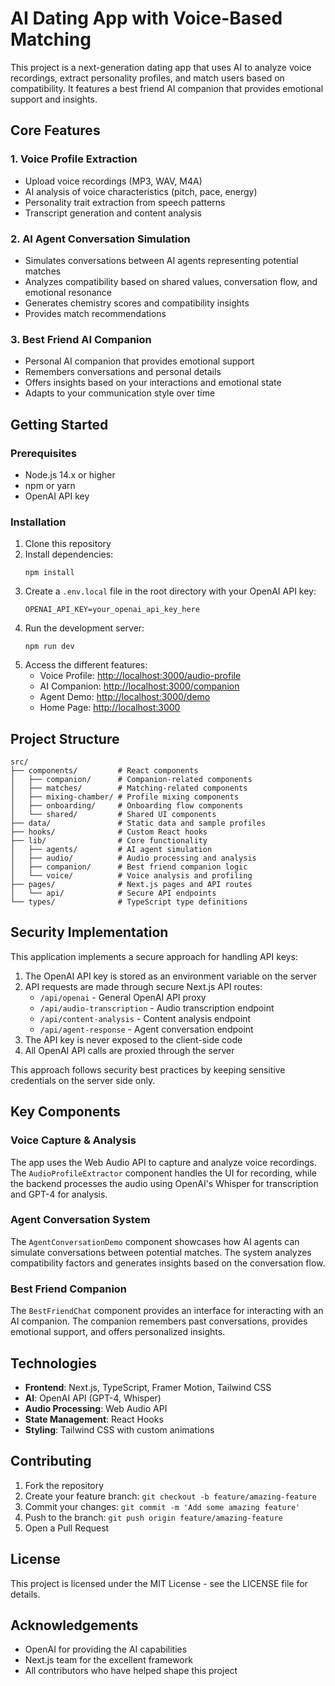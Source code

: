 # AI Dating App with Voice-Based Matching

This project is a next-generation dating app that uses AI to analyze voice recordings, extract personality profiles, and match users based on compatibility. It features a best friend AI companion that provides emotional support and insights.

## Core Features

### 1. Voice Profile Extraction
- Upload voice recordings (MP3, WAV, M4A)
- AI analysis of voice characteristics (pitch, pace, energy)
- Personality trait extraction from speech patterns
- Transcript generation and content analysis

### 2. AI Agent Conversation Simulation
- Simulates conversations between AI agents representing potential matches
- Analyzes compatibility based on shared values, conversation flow, and emotional resonance
- Generates chemistry scores and compatibility insights
- Provides match recommendations

### 3. Best Friend AI Companion
- Personal AI companion that provides emotional support
- Remembers conversations and personal details
- Offers insights based on your interactions and emotional state
- Adapts to your communication style over time

## Getting Started

### Prerequisites
- Node.js 14.x or higher
- npm or yarn
- OpenAI API key

### Installation

1. Clone this repository
2. Install dependencies:
   ```
   npm install
   ```
3. Create a `.env.local` file in the root directory with your OpenAI API key:
   ```
   OPENAI_API_KEY=your_openai_api_key_here
   ```
4. Run the development server:
   ```
   npm run dev
   ```
5. Access the different features:
   - Voice Profile: [http://localhost:3000/audio-profile](http://localhost:3000/audio-profile)
   - AI Companion: [http://localhost:3000/companion](http://localhost:3000/companion)
   - Agent Demo: [http://localhost:3000/demo](http://localhost:3000/demo)
   - Home Page: [http://localhost:3000](http://localhost:3000)

## Project Structure

```
src/
├── components/         # React components
│   ├── companion/      # Companion-related components
│   ├── matches/        # Matching-related components
│   ├── mixing-chamber/ # Profile mixing components
│   ├── onboarding/     # Onboarding flow components
│   └── shared/         # Shared UI components
├── data/               # Static data and sample profiles
├── hooks/              # Custom React hooks
├── lib/                # Core functionality
│   ├── agents/         # AI agent simulation
│   ├── audio/          # Audio processing and analysis
│   ├── companion/      # Best friend companion logic
│   └── voice/          # Voice analysis and profiling
├── pages/              # Next.js pages and API routes
│   └── api/            # Secure API endpoints
└── types/              # TypeScript type definitions
```

## Security Implementation

This application implements a secure approach for handling API keys:

1. The OpenAI API key is stored as an environment variable on the server
2. API requests are made through secure Next.js API routes:
   - `/api/openai` - General OpenAI API proxy
   - `/api/audio-transcription` - Audio transcription endpoint
   - `/api/content-analysis` - Content analysis endpoint
   - `/api/agent-response` - Agent conversation endpoint
3. The API key is never exposed to the client-side code
4. All OpenAI API calls are proxied through the server

This approach follows security best practices by keeping sensitive credentials on the server side only.

## Key Components

### Voice Capture & Analysis
The app uses the Web Audio API to capture and analyze voice recordings. The `AudioProfileExtractor` component handles the UI for recording, while the backend processes the audio using OpenAI's Whisper for transcription and GPT-4 for analysis.

### Agent Conversation System
The `AgentConversationDemo` component showcases how AI agents can simulate conversations between potential matches. The system analyzes compatibility factors and generates insights based on the conversation flow.

### Best Friend Companion
The `BestFriendChat` component provides an interface for interacting with an AI companion. The companion remembers past conversations, provides emotional support, and offers personalized insights.

## Technologies

- **Frontend**: Next.js, TypeScript, Framer Motion, Tailwind CSS
- **AI**: OpenAI API (GPT-4, Whisper)
- **Audio Processing**: Web Audio API
- **State Management**: React Hooks
- **Styling**: Tailwind CSS with custom animations

## Contributing

1. Fork the repository
2. Create your feature branch: `git checkout -b feature/amazing-feature`
3. Commit your changes: `git commit -m 'Add some amazing feature'`
4. Push to the branch: `git push origin feature/amazing-feature`
5. Open a Pull Request

## License

This project is licensed under the MIT License - see the LICENSE file for details.

## Acknowledgements

- OpenAI for providing the AI capabilities
- Next.js team for the excellent framework
- All contributors who have helped shape this project 